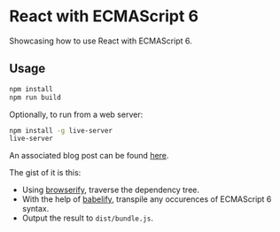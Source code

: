 # React with ECMAScript 6

Showcasing how to use React with ECMAScript 6.

## Usage

```zsh
npm install
npm run build
```

Optionally, to run from a web server:

```zsh
npm install -g live-server
live-server
```

An associated blog post can be found [here](http://www.jayway.com/2015/03/04/using-react-with-ecmascript-6/).

The gist of it is this:

* Using [browserify](http://browserify.org/), traverse the dependency tree.
* With the help of [babelify](https://github.com/babel/babelify), transpile any occurences of ECMAScript 6 syntax.
* Output the result to `dist/bundle.js`.

